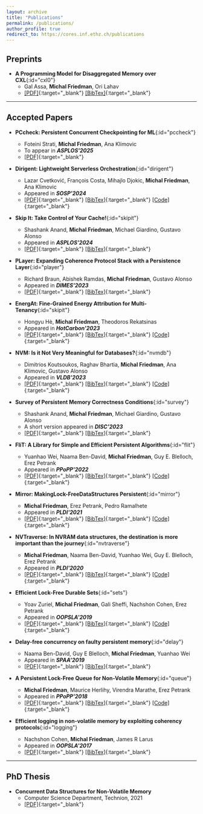 ```yaml
---
layout: archive
title: "Publications"
permalink: /publications/
author_profile: true
redirect_to: https://cores.inf.ethz.ch/publications
---
```


<!-- <a href="https://scholar.google.com/citations?user=aP9j-zUAAAAJ&hl=en" target="_blank"><i class="fas fa-fw fa-graduation-cap"></i></a><a name="publications"></a>  -->

## Preprints

* **A Programming Model for Disaggregated Memory over CXL**{:id="cxl0"}
    * Gal Assa, **Michal Friedman**, Ori Lahav
    * [[PDF]](https://arxiv.org/pdf/2407.16300){:target="_blank"} [[BibTex]](https://pastebin.com/raw/hVPHrb1J){:target="_blank"}



-----
## Accepted Papers

* **PCcheck: Persistent Concurrent Checkpointing for ML**{:id="pccheck"}
    * Foteini Strati, **Michal Friedman**, Ana Klimovic
    * To appear in **_ASPLOS'2025_**
    * [[PDF]](files/PCCheck.pdf){:target="_blank"}

* **Dirigent: Lightweight Serverless Orchestration**{:id="dirigent"}
    * Lazar Cvetković, François Costa, Mihajlo Djokic, **Michal Friedman**, Ana Klimovic
    * Appeared in **_SOSP'2024_**
    * [[PDF]](https://dl.acm.org/doi/pdf/10.1145/3694715.3695966){:target="_blank"} [[BibTex]](https://pastebin.com/raw/Z7KQenyZ){:target="_blank"} [[Code]](https://github.com/eth-easl/dirigent){:target="_blank"}

* **Skip It: Take Control of Your Cache!**{:id="skipit"}
    * Shashank Anand, **Michal Friedman**, Michael Giardino, Gustavo Alonso
    * Appeared in **_ASPLOS'2024_**
    * [[PDF]](files/SkipIt.pdf){:target="_blank"} [[BibTex]](https://pastebin.com/raw/CQXy7RcA){:target="_blank"}

* **PLayer: Expanding Coherence Protocol Stack with a Persistence Layer**{:id="player"}
    * Richard Braun, Abishek Ramdas, **Michal Friedman**, Gustavo Alonso
    * Appeared in **_DIMES'2023_**
    * [[PDF]](files/PLayer.pdf){:target="_blank"} [[BibTex]](https://pastebin.com/raw/4bFsR11C){:target="_blank"}

* **EnergAt: Fine-Grained Energy Attribution for Multi-Tenancy**{:id="skipit"}
    * Hongyu Hè, **Michal Friedman**, Theodoros Rekatsinas
    * Appeared in **_HotCarbon'2023_**
    * [[PDF]](https://arxiv.org/pdf/2307.05647){:target="_blank"} [[BibTex]](https://pastebin.com/raw/dGRDkfND){:target="_blank"}  [[Code]](https://github.com/HongyuHe/energat){:target="_blank"}

* **NVM: Is it Not Very Meaningful for Databases?**{:id="nvmdb"}
    * Dimitrios Koutsoukos, Raghav Bhartia, **Michal Friedman**, Ana Klimovic, Gustavo Alonso
    * Appeared in **_VLDB'2023_**
    * [[PDF]](https://www.research-collection.ethz.ch/bitstream/handle/20.500.11850/630556/3603581.3603586.pdf?sequence=2&isAllowed=y){:target="_blank"} [[BibTex]](https://pastebin.com/raw/dM2V6nX8){:target="_blank"} [[Code]](https://github.com/dkoutsou/database-benchmarking-optane){:target="_blank"}

* **Survey of Persistent Memory Correctness Conditions**{:id="survey"}
    * Shashank Anand, **Michal Friedman**, Michael Giardino, Gustavo Alonso
    * A short version appeared in **_DISC'2023_**
    * [[PDF]](https://arxiv.org/pdf/2208.11114){:target="_blank"} [[BibTex]](https://pastebin.com/raw/ueLxfy9c){:target="_blank"}

* **FliT: A Library for Simple and Efficient Persistent Algorithms**{:id="flit"}
    * Yuanhao Wei, Naama Ben-David, **Michal Friedman**, Guy E. Blelloch, Erez Petrank
    * Appeared in **_PPoPP'2022_**
    * [[PDF]](https://dl.acm.org/doi/pdf/10.1145/3503221.3508436){:target="_blank"} [[BibTex]](https://pastebin.com/raw/1kS9acrn){:target="_blank"} [[Code]](https://github.com/cmuparlay/flit){:target="_blank"}

* **Mirror: MakingLock-FreeDataStructures Persistent**{:id="mirror"}
    * **Michal Friedman**, Erez Petrank, Pedro Ramalhete
    * Appeared in **_PLDI'2021_**
    * [[PDF]](https://dl.acm.org/doi/10.1145/3620665.3640407){:target="_blank"} [[BibTex]](https://pastebin.com/raw/hzYwuNqQ){:target="_blank"}
        [[Code]](https://zenodo.org/records/4680245#.Y-PJ0C2B1bV){:target="_blank"}

* **NVTraverse: In NVRAM data structures, the destination is more important than the journey**{:id="nvtraverse"}
    * **Michal Friedman**, Naama Ben-David, Yuanhao Wei, Guy E. Blelloch, Erez Petrank
    * Appeared in **_PLDI'2020_**
    * [[PDF]](https://dl.acm.org/doi/pdf/10.1145/3385412.3386031){:target="_blank"} [[BibTex]](https://pastebin.com/raw/3XH5CDh6){:target="_blank"}
        [[Code]](https://github.com/michalfman/NVTraverse){:target="_blank"}

* **Efficient Lock-Free Durable Sets**{:id="sets"}
    * Yoav Zuriel, **Michal Friedman**, Gali Sheffi, Nachshon Cohen, Erez Petrank
    * Appeared in **_OOPSLA'2019_**
    * [[PDF]](https://dl.acm.org/doi/pdf/10.1145/3360554){:target="_blank"} [[BibTex]](https://pastebin.com/raw/fVkaqDbJ){:target="_blank"}
        [[Code]](https://github.com/yoavz1997/Efficient-Lock-Free-Durable-Sets){:target="_blank"}

* **Delay-free concurrency on faulty persistent memory**{:id="delay"}
    * Naama Ben-David, Guy E Blelloch, **Michal Friedman**, Yuanhao Wei
    * Appeared in **_SPAA'2019_**
    * [[PDF]](https://dl.acm.org/doi/pdf/10.1145/3323165.3323187){:target="_blank"} [[BibTex]](https://pastebin.com/raw/G0SrFzpB){:target="_blank"}

* **A Persistent Lock-Free Queue for Non-Volatile Memory**{:id="queue"}
    * **Michal Friedman**, Maurice Herlihy, Virendra Marathe, Erez Petrank
    * Appeared in **_PPoPP'2018_**
    * [[PDF]](files/PQueue.pdf){:target="_blank"} [[BibTex]](https://pastebin.com/raw/zSyVLkhU){:target="_blank"}  [[Code]](https://github.com/michalfman/PersistentQueue){:target="_blank"}

* **Efficient logging in non-volatile memory by exploiting coherency protocols**{:id="logging"}
    * Nachshon Cohen, **Michal Friedman**, James R Larus
    * Appeared in **_OOPSLA'2017_**
    * [[PDF]](https://arxiv.org/pdf/1709.02610){:target="_blank"} [[BibTex]](https://pastebin.com/raw/j6yDx1Zk){:target="_blank"}

-----
## PhD Thesis
 * **Concurrent Data Structures for Non-Volatile Memory**
     * Computer Science Department, Technion, 2021
     * [[PDF]](files/FriedmanThesis.pdf){:target="_blank"}
